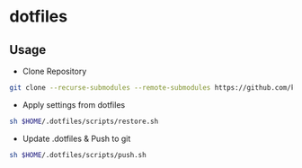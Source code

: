 # dotfiles

## Usage

- Clone Repository

```sh
git clone --recurse-submodules --remote-submodules https://github.com/kafai97/dotfiles.git $HOME/.dotfiles
```

- Apply settings from dotfiles

```sh
sh $HOME/.dotfiles/scripts/restore.sh
```

- Update .dotfiles & Push to git

```sh
sh $HOME/.dotfiles/scripts/push.sh
```
